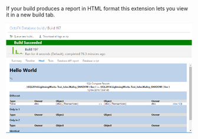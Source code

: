 If your build produces a report in HTML format this extension lets you view it in a new build tab.

![Example](images/screenshot-1.png)
